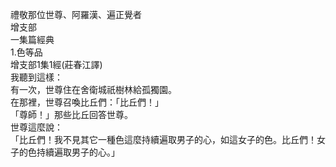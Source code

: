 禮敬那位世尊、阿羅漢、遍正覺者  
增支部  
一集篇經典  
1.色等品  
增支部1集1經(莊春江譯)  
我聽到這樣：  
有一次，世尊住在舍衛城祇樹林給孤獨園。  
在那裡，世尊召喚比丘們：「比丘們！」  
「尊師！」那些比丘回答世尊。  
世尊這麼說：  
「比丘們！我不見其它一種色這麼持續遍取男子的心，如這女子的色。比丘們！女子的色持續遍取男子的心。」  
  
  
